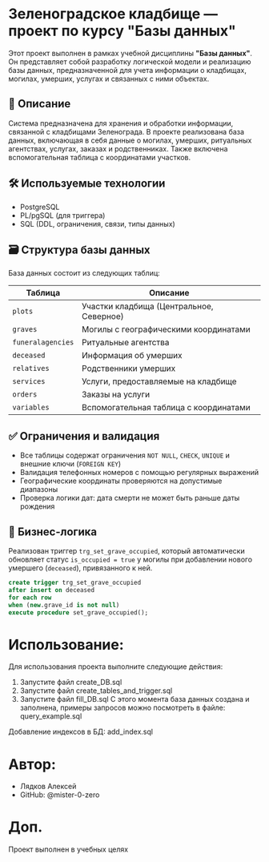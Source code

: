 # Зеленоградское кладбище — проект по курсу "Базы данных"

Этот проект выполнен в рамках учебной дисциплины **"Базы данных"**. Он представляет собой разработку логической модели и реализацию базы данных, предназначенной для учета информации о кладбищах, могилах, умерших, услугах и связанных с ними объектах.

## 📌 Описание

Система предназначена для хранения и обработки информации, связанной с кладбищами Зеленограда. В проекте реализована база данных, включающая в себя данные о могилах, умерших, ритуальных агентствах, услугах, заказах и родственниках. Также включена вспомогательная таблица с координатами участков.

## 🛠️ Используемые технологии

- PostgreSQL
- PL/pgSQL (для триггера)
- SQL (DDL, ограничения, связи, типы данных)

## 🗃️ Структура базы данных

База данных состоит из следующих таблиц:

| Таблица         | Описание                                 |
|------------------|--------------------------------------------|
| `plots`          | Участки кладбища (Центральное, Северное)   |
| `graves`         | Могилы с географическими координатами     |
| `funeralagencies`| Ритуальные агентства                      |
| `deceased`       | Информация об умерших                     |
| `relatives`      | Родственники умерших                      |
| `services`       | Услуги, предоставляемые на кладбище       |
| `orders`         | Заказы на услуги                         |
| `variables`      | Вспомогательная таблица с координатами    |

## ✅ Ограничения и валидация

- Все таблицы содержат ограничения `NOT NULL`, `CHECK`, `UNIQUE` и внешние ключи (`FOREIGN KEY`)
- Валидация телефонных номеров с помощью регулярных выражений
- Географические координаты проверяются на допустимые диапазоны
- Проверка логики дат: дата смерти не может быть раньше даты рождения

## 🔄 Бизнес-логика

Реализован триггер `trg_set_grave_occupied`, который автоматически обновляет статус `is_occupied = true` у могилы при добавлении нового умершего (`deceased`), привязанного к ней.

```sql
create trigger trg_set_grave_occupied
after insert on deceased	
for each row
when (new.grave_id is not null)
execute procedure set_grave_occupied();
```
# Использование:

Для использования проекта выполните следующие действия:

1. Запустите файл create_DB.sql
2. Запустите файл create_tables_and_trigger.sql
3. Запустите файл fill_DB.sql
С этого момента база данных создана и заполнена, примеры запросов можно посмотреть в файле:
query_example.sql

Добавление индексов в БД:
add_index.sql

# Автор:

- Лядков Алексей
- GitHub: @mister-0-zero

# Доп.

Проект выполнен в учебных целях